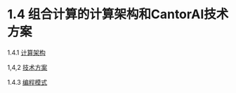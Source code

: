 # 1.4 组合计算的计算架构和CantorAI技术方案

1.4.1 [计算架构](composition-computing-architecture.md)

1,4,2 [技术方案](cantorai-solution.md)

1.4.3 [编程模式](programming-pattern.md)